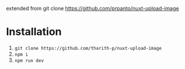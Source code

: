 
extended from git clone https://github.com/prpanto/nuxt-upload-image

# Installation

1. `git clone https://github.com/tharith-p/nuxt-upload-image`
2. `npm i`
3. `npm run dev`